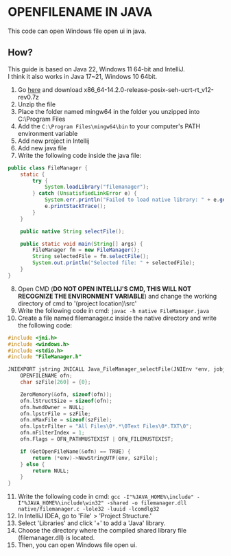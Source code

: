 # OPENFILENAME IN JAVA
This code can open Windows file open ui in java.

## How?
This guide is based on Java 22, Windows 11 64-bit and IntelliJ.   
I think it also works in Java 17~21, Windows 10 64bit.
1. Go [here](https://github.com/niXman/mingw-builds-binaries/releases) and download x86_64-14.2.0-release-posix-seh-ucrt-rt_v12-rev0.7z
2. Unzip the file
3. Place the folder named mingw64 in the folder you unzipped into C:\Program Files
4. Add the `C:\Program Files\mingw64\bin` to your computer's PATH environment variable
5. Add new project in Intellij
6. Add new java file
7. Write the following code inside the java file:
```java
public class FileManager {
    static {
        try {
            System.loadLibrary("filemanager");
        } catch (UnsatisfiedLinkError e) {
            System.err.println("Failed to load native library: " + e.getMessage());
            e.printStackTrace();
        }
    }

    public native String selectFile();

    public static void main(String[] args) {
        FileManager fm = new FileManager();
        String selectedFile = fm.selectFile();
        System.out.println("Selected file: " + selectedFile);
    }
}
```
8. Open CMD
(**DO NOT OPEN INTELLIJ'S CMD, THIS WILL NOT RECOGNIZE THE ENVIRONMENT VARIABLE**)
and change the working directory of cmd to '(project location)\src'
9. Write the following code in cmd:
`javac -h native FileManager.java`
10. Create a file named filemanager.c inside the native directory and write the following code:
```C
#include <jni.h>
#include <windows.h>
#include <stdio.h>
#include "FileManager.h"

JNIEXPORT jstring JNICALL Java_FileManager_selectFile(JNIEnv *env, jobject obj) {
    OPENFILENAME ofn;
    char szFile[260] = {0};

    ZeroMemory(&ofn, sizeof(ofn));
    ofn.lStructSize = sizeof(ofn);
    ofn.hwndOwner = NULL;
    ofn.lpstrFile = szFile;
    ofn.nMaxFile = sizeof(szFile);
    ofn.lpstrFilter = "All Files\0*.*\0Text Files\0*.TXT\0";
    ofn.nFilterIndex = 1;
    ofn.Flags = OFN_PATHMUSTEXIST | OFN_FILEMUSTEXIST;

    if (GetOpenFileName(&ofn) == TRUE) {
        return (*env)->NewStringUTF(env, szFile);
    } else {
        return NULL;
    }
}
```
11. Write the following code in cmd:
`gcc -I"%JAVA_HOME%\include" -I"%JAVA_HOME%\include\win32" -shared -o filemanager.dll native/filemanager.c -lole32 -luuid -lcomdlg32`
12. In IntelliJ IDEA, go to 'File' > 'Project Structure.'
13. Select 'Libraries' and click '+' to add a 'Java' library.
14. Choose the directory where the compiled shared library file (filemanager.dll) is located.
15. Then, you can open Windows file open ui.